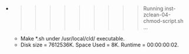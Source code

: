 * >>>>>>>>> Running inst-zclean-04-chmod-script.sh ...
  * Make *.sh under /usr/local/cld/ executable.
  * Disk size = 7612536K. Space Used = 8K. Runtime = 00:00:00:02.
